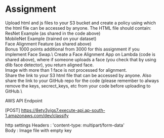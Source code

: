 # Assignment
Upload html and js files to your S3 bucket and create a policy using which the html file can be accessed by anyone. The HTML file should contain:\
ResNet Example (as shared in the code above)\
MobileNet Example (trained on your dataset)\
Face Alignment Feature (as shared above)\
Bonus 1000 points additional from 3000 for this assignment if you implement Face Swap.\ 
Create a Face Alignment App on Lambda (code is shared above), where if someone uploads a face (you check that by using dlib face detector), you return aligned face.\
Image with more than 1 face is not processed for alignment. \
Share the link to your S3 html file that can be accessed by anyone. Also share the link to your GitHub repo for the code (please remember to always remove the keys, secrect_keys, etc from your code before uploading to GitHub.\

AWS API Endpoint

[POST] https://8ety3yigs7.execute-api.ap-south-1.amazonaws.com/dev/classify 

http settings
Headers : 'content-type: multipart/form-data' \
Body : Image file with empty key
